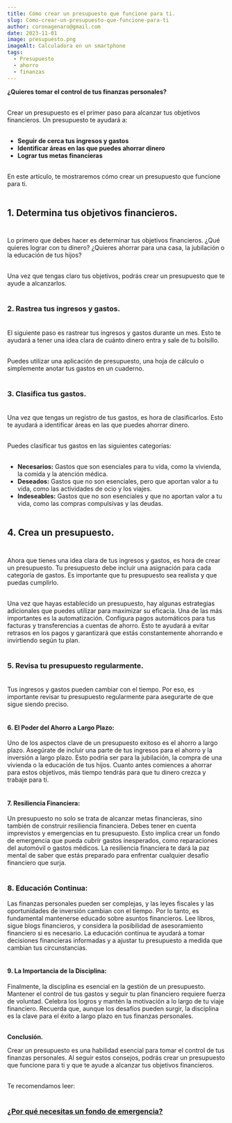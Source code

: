 ```yaml
---
title: Cómo crear un presupuesto que funcione para ti.
slug: Como-crear-un-presupuesto-que-funcione-para-ti
author: coronagenaro@gmail.com
date: 2023-11-01
image: presupuesto.png
imageAlt: Calculadora en un smartphone
tags:
  - Presupuesto
  - ahorro
  - finanzas
---
```

<!--StartFragment-->

**¿Quieres tomar el control de tus finanzas personales?**<br/><br/>

Crear un presupuesto es el primer paso para alcanzar tus objetivos financieros. Un presupuesto te ayudará a:<br/><br/>

* **Seguir de cerca tus ingresos y gastos**
* **Identificar áreas en las que puedes ahorrar dinero**
* **Lograr tus metas financieras**<br/><br/>

En este artículo, te mostraremos cómo crear un presupuesto que funcione para ti.<br/><br/>

## **1. Determina tus objetivos financieros.**<br/><br/>

Lo primero que debes hacer es determinar tus objetivos financieros. ¿Qué quieres lograr con tu dinero? ¿Quieres ahorrar para una casa, la jubilación o la educación de tus hijos?<br/><br/>

Una vez que tengas claro tus objetivos, podrás crear un presupuesto que te ayude a alcanzarlos.<br/><br/>

### **2. Rastrea tus ingresos y gastos.**<br/><br/>

El siguiente paso es rastrear tus ingresos y gastos durante un mes. Esto te ayudará a tener una idea clara de cuánto dinero entra y sale de tu bolsillo.<br/><br/>

Puedes utilizar una aplicación de presupuesto, una hoja de cálculo o simplemente anotar tus gastos en un cuaderno.<br/><br/>

### **3. Clasifica tus gastos.**<br/><br/>

Una vez que tengas un registro de tus gastos, es hora de clasificarlos. Esto te ayudará a identificar áreas en las que puedes ahorrar dinero.<br/><br/>

Puedes clasificar tus gastos en las siguientes categorías:<br/><br/>

* **Necesarios:** Gastos que son esenciales para tu vida, como la vivienda, la comida y la atención médica.
* **Deseados:** Gastos que no son esenciales, pero que aportan valor a tu vida, como las actividades de ocio y los viajes.
* **Indeseables:** Gastos que no son esenciales y que no aportan valor a tu vida, como las compras compulsivas y las deudas.<br/><br/>

## **4. Crea un presupuesto.**<br/><br/>

Ahora que tienes una idea clara de tus ingresos y gastos, es hora de crear un presupuesto. Tu presupuesto debe incluir una asignación para cada categoría de gastos. Es importante que tu presupuesto sea realista y que puedas cumplirlo.<br/><br/>

Una vez que hayas establecido un presupuesto, hay algunas estrategias adicionales que puedes utilizar para maximizar su eficacia. Una de las más importantes es la automatización. Configura pagos automáticos para tus facturas y transferencias a cuentas de ahorro. Esto te ayudará a evitar retrasos en los pagos y garantizará que estás constantemente ahorrando e invirtiendo según tu plan.<br/><br/>

### **5. Revisa tu presupuesto regularmente.**<br/><br/>

Tus ingresos y gastos pueden cambiar con el tiempo. Por eso, es importante revisar tu presupuesto regularmente para asegurarte de que sigue siendo preciso.<br/><br/>

#### **6. El Poder del Ahorro a Largo Plazo:**

Uno de los aspectos clave de un presupuesto exitoso es el ahorro a largo plazo. Asegúrate de incluir una parte de tus ingresos para el ahorro y la inversión a largo plazo. Esto podría ser para la jubilación, la compra de una vivienda o la educación de tus hijos. Cuanto antes comiences a ahorrar para estos objetivos, más tiempo tendrás para que tu dinero crezca y trabaje para ti.<br/><br/>

#### **7﻿.  Resiliencia Financiera:**

Un presupuesto no solo se trata de alcanzar metas financieras, sino también de construir resiliencia financiera. Debes tener en cuenta imprevistos y emergencias en tu presupuesto. Esto implica crear un fondo de emergencia que pueda cubrir gastos inesperados, como reparaciones del automóvil o gastos médicos. La resiliencia financiera te dará la paz mental de saber que estás preparado para enfrentar cualquier desafío financiero que surja.<br/><br/>

### **8﻿. Educación Continua:**

Las finanzas personales pueden ser complejas, y las leyes fiscales y las oportunidades de inversión cambian con el tiempo. Por lo tanto, es fundamental mantenerse educado sobre asuntos financieros. Lee libros, sigue blogs financieros, y considera la posibilidad de asesoramiento financiero si es necesario. La educación continua te ayudará a tomar decisiones financieras informadas y a ajustar tu presupuesto a medida que cambian tus circunstancias.<br/><br/>

#### **9﻿. La Importancia de la Disciplina:**

Finalmente, la disciplina es esencial en la gestión de un presupuesto. Mantener el control de tus gastos y seguir tu plan financiero requiere fuerza de voluntad. Celebra los logros y mantén la motivación a lo largo de tu viaje financiero. Recuerda que, aunque los desafíos pueden surgir, la disciplina es la clave para el éxito a largo plazo en tus finanzas personales.<br/><br/>

**Conclusión.**

Crear un presupuesto es una habilidad esencial para tomar el control de tus finanzas personales. Al seguir estos consejos, podrás crear un presupuesto que funcione para ti y que te ayude a alcanzar tus objetivos financieros.<br/><br/>

T﻿e recomendamos leer:<br/><br/>

### **[¿Por qué necesitas un fondo de emergencia?](https://oasisfinanciero.com/blog/2023-10-30/por-que-necesitas-un-fondo-de-emergencia/)**

[](https://oasisdev.netlify.app/blog/2023-10-30/por-que-necesitas-un-fondo-de-emergencia/)<!--EndFragment-->